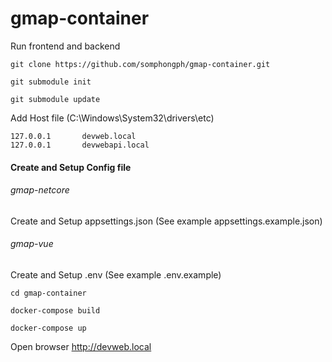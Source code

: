 # gmap-container
Run frontend and backend 

```
git clone https://github.com/somphongph/gmap-container.git
```

```
git submodule init
```

```
git submodule update
```

Add Host file (C:\Windows\System32\drivers\etc)
```
127.0.0.1       devweb.local
127.0.0.1       devwebapi.local
```


#### Create and Setup Config file
###### gmap-netcore
Create and Setup appsettings.json (See example appsettings.example.json)

###### gmap-vue
Create and Setup .env (See example .env.example)

```
cd gmap-container
```

```
docker-compose build
```

```
docker-compose up
```

Open browser
http://devweb.local